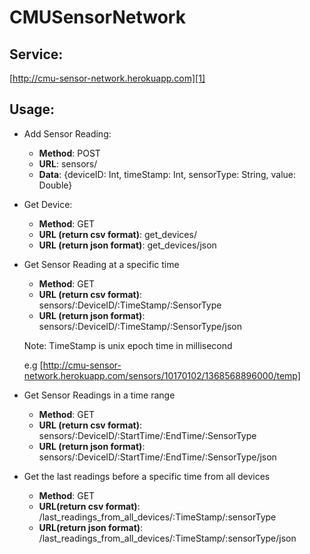 CMUSensorNetwork
============

Service:
--------

[http://cmu-sensor-network.herokuapp.com][1]

Usage:
------

- Add Sensor Reading:
    - **Method**: POST
    - **URL**: sensors/
    - **Data**: {deviceID: Int, timeStamp: Int, sensorType: String,  value: Double}

- Get Device:
    - **Method**: GET
    - **URL (return csv format)**: get_devices/
    - **URL (return json format)**: get_devices/json

- Get Sensor Reading at a specific time
    - **Method**: GET
    - **URL (return csv format)**: sensors/:DeviceID/:TimeStamp/:SensorType
    - **URL (return json format)**: sensors/:DeviceID/:TimeStamp/:SensorType/json

    Note: TimeStamp is unix epoch time in millisecond

    e.g [http://cmu-sensor-network.herokuapp.com/sensors/10170102/1368568896000/temp]

- Get Sensor Readings in a time range
    - **Method**: GET
    - **URL (return csv format)**: sensors/:DeviceID/:StartTime/:EndTime/:SensorType
    - **URL (return json format)**: sensors/:DeviceID/:StartTime/:EndTime/:SensorType/json

- Get the last readings before a specific time from all devices
    - **Method**: GET
    - **URL(return csv format)**: /last_readings_from_all_devices/:TimeStamp/:sensorType
    - **URL(return json format)**: /last_readings_from_all_devices/:TimeStamp/:sensorType/json

[1]: http://cmu-sensor-network.herokuapp.com/ "heroku"
